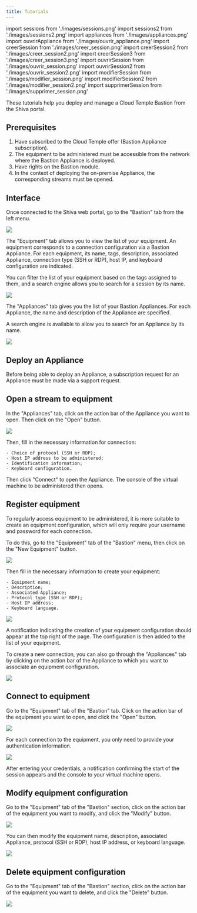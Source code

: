 ```yaml
---
title: Tutorials
---
```

import sessions from './images/sessions.png'
import sessions2 from './images/sessions2.png'
import appliances from './images/appliances.png'
import ouvrirAppliance from './images/ouvrir_appliance.png'
import creerSession from './images/creer_session.png'
import creerSession2 from './images/creer_session2.png'
import creerSession3 from './images/creer_session3.png'
import ouvrirSession from './images/ouvrir_session.png'
import ouvrirSession2 from './images/ouvrir_session2.png'
import modifierSession from './images/modifier_session.png'
import modifierSession2 from './images/modifier_session2.png'
import supprimerSession from './images/supprimer_session.png'

These tutorials help you deploy and manage a Cloud Temple Bastion from the Shiva portal.

## Prerequisites

1. Have subscribed to the Cloud Temple offer (Bastion Appliance subscription).
2. The equipment to be administered must be accessible from the network where the Bastion Appliance is deployed.
3. Have rights on the Bastion module.
4. In the context of deploying the on-premise Appliance, the corresponding streams must be opened.

## Interface

Once connected to the Shiva web portal, go to the "Bastion" tab from the left menu.

<img src={sessions} />

The "Equipment" tab allows you to view the list of your equipment. An equipment corresponds to a connection configuration via a Bastion Appliance. For each equipment, its name, tags, description, associated Appliance, connection type (SSH or RDP), host IP, and keyboard configuration are indicated.

You can filter the list of your equipment based on the tags assigned to them, and a search engine allows you to search for a session by its name.

<img src={sessions2} />

The "Appliances" tab gives you the list of your Bastion Appliances. For each Appliance, the name and description of the Appliance are specified.

A search engine is available to allow you to search for an Appliance by its name.

<img src={appliances} />

## Deploy an Appliance
Before being able to deploy an Appliance, a subscription request for an Appliance must be made via a support request.

## Open a stream to equipment
In the "Appliances" tab, click on the action bar of the Appliance you want to open. Then click on the "Open" button.

<img src={ouvrirAppliance} />

Then, fill in the necessary information for connection:

    - Choice of protocol (SSH or RDP);
    - Host IP address to be administered;
    - Identification information;
    - Keyboard configuration.

Then click "Connect" to open the Appliance. The console of the virtual machine to be administered then opens.

## Register equipment

To regularly access equipment to be administered, it is more suitable to create an equipment configuration, which will only require your username and password for each connection.

To do this, go to the "Equipment" tab of the "Bastion" menu, then click on the "New Equipment" button.

<img src={creerSession} />

Then fill in the necessary information to create your equipment:

    - Equipment name;
    - Description;
    - Associated Appliance;
    - Protocol type (SSH or RDP);
    - Host IP address;
    - Keyboard language.

<img src={creerSession2} />

A notification indicating the creation of your equipment configuration should appear at the top right of the page. The configuration is then added to the list of your equipment.

To create a new connection, you can also go through the "Appliances" tab by clicking on the action bar of the Appliance to which you want to associate an equipment configuration.

<img src={creerSession3} />

## Connect to equipment

Go to the "Equipment" tab of the "Bastion" tab. Click on the action bar of the equipment you want to open, and click the "Open" button.

<img src={ouvrirSession} />

For each connection to the equipment, you only need to provide your authentication information.

<img src={ouvrirSession2} />

After entering your credentials, a notification confirming the start of the session appears and the console to your virtual machine opens.

## Modify equipment configuration

Go to the "Equipment" tab of the "Bastion" section, click on the action bar of the equipment you want to modify, and click the "Modify" button.

<img src={modifierSession} />

You can then modify the equipment name, description, associated Appliance, protocol (SSH or RDP), host IP address, or keyboard language.

<img src={modifierSession2} />

## Delete equipment configuration

Go to the "Equipment" tab of the "Bastion" section, click on the action bar of the equipment you want to delete, and click the "Delete" button.

<img src={supprimerSession} />